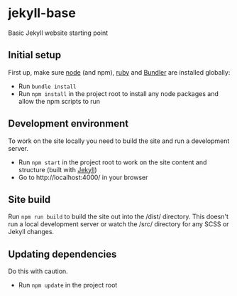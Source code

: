 # jekyll-base
Basic Jekyll website starting point


## Initial setup

First up, make sure [node](https://nodejs.org/en/) (and npm), [ruby](https://www.ruby-lang.org/en/) and [Bundler](https://bundler.io/) are installed globally:

- Run `bundle install`
- Run `npm install` in the project root to install any node packages and allow the npm scripts to run


## Development environment

To work on the site locally you need to build the site and run a development server.

- Run `npm start` in the project root to work on the site content and structure (built with [Jekyll](https://jekyllrb.com/))
- Go to http://localhost:4000/ in your browser


## Site build

Run `npm run build` to build the site out into the /dist/ directory. This doesn't run a local development server or watch the /src/ directory for any SCSS or Jekyll changes.


## Updating dependencies

Do this with caution.

- Run `npm update` in the project root

